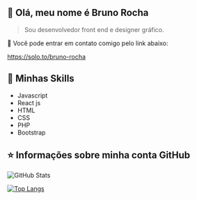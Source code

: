 ## 💜 Olá, meu nome é <strong>Bruno Rocha</strong>

> Sou desenvolvedor front end e designer gráfico.


💬 Você pode entrar em contato comigo pelo link abaixo:

https://solo.to/bruno-rocha



## 🚀 Minhas Skills


- Javascript 
- React js
- HTML 
- CSS 
- PHP
- Bootstrap



## ⭐ Informações sobre minha conta GitHub
![GitHub Stats](https://github-readme-stats.vercel.app/api?username=brunorochadelima&show_icons=true)

[![Top Langs](https://github-readme-stats.vercel.app/api/top-langs/?username=brunorochadelima&layout=compact)](https://github.com/anuraghazra/github-readme-stats)
